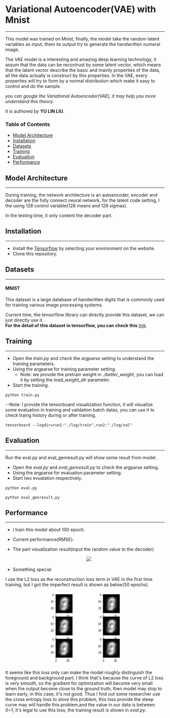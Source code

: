 # Variational Autoencoder(VAE) with Mnist
---

This model was trained on Mnist, finally, the model take the random latent variables as input, them its output try to generate the handwritten numeral image.

The VAE model is a interesting and amazing deep learning technology, it assum that the data can be recontrust by some latent vector, which means that the latent vector describe the basic and mainly properties of the data, all the data actually is construct by this properties. In the VAE, every properties will try to form by a normal distribution which make it easy to control and do the sample.

*you can google the Variational Autoencoder(VAE), it may help you more understand this theory.*

It is authored by **YU LIN LIU**.

### Table of Contents
- <a href='#model-architecture'>Model Architecture</a>
- <a href='#installation'>Installation</a>
- <a href='#datasets'>Datasets</a>
- <a href='#training'>Training</a>
- <a href='#evaluation'>Evaluation</a>
- <a href='#performance'>Performance</a>


## Model Architecture
---
During training, the network architecture is an autoencoder, encoder and decoder are  the fully connect neural network, for the latent code setting, I the using 128 control variable(128 means and 128 sigmas).

In the testing time, it only content the decoder part.

## Installation
---
- Install the [Tensorflow](https://www.tensorflow.org/) by selecting your environment on the website.
- Clone this repository.

## Datasets
---
#### MNIST 
This dataset is a large database of handwritten digits that is commonly used for training various image processing systems. 

Current time, the tensorflow library can directly provide this dataset, we can just directly use it.  
**For the detail of this dataset in tensorflow, you can check this** [link](https://chromium.googlesource.com/external/github.com/tensorflow/tensorflow/+/r0.7/tensorflow/g3doc/tutorials/mnist/beginners/index.md).

## Training
---
- Open the *train.py* and check the *argparse* setting to understand the training parameters.
- Using the argparse for training parameter setting.
	* Note: we provide the pretrain weight in *./better_weight*, you can load it by setting the *load_weight_dir* parameter.
- Start the training.
```Shell
python train.py
```
--Note: 
I provide the tensorboard visualization function, it will visualize some evaluation in training and validation batch datas, you can use it to check traing history during or after training.
```Shell
tensorboard --logdir=run1:"./log/train",run2:"./log/val"
```

## Evaluation
---
Run the eval.py and eval_genresult.py will show some result from model . 

- Open the *eval.py* and *eval_genresult.py* to check the argparse setting.
- Using the argparse for evaluation parameter setting.
- Start two evualation respectively.
```Shell
python eval.py
```
```Shell
python eval_genresult.py
```

## Performance
---
- I train this model about 100 epoch.
- Current performance(RMSE):
- The part visualization result(input the random value to the decoder)

    <p align="center"><img src="" alt=" "  height='230px' width='230px'></p> 
    
- Something special

I use the L2 loss as the reconstruction loss term in VAE in the first time training, but I got the imperfect result is shown as below(50 epochs).

<p align="center"><img src="https://github.com/yulinliutw/VAE-with-Mnist/blob/master/expimg/exp_l2lossonly.png" alt=" "  height='230px' width='230px'></p>

   It seems like this loss only can make the model roughly distinguish the foreground and background part, I think that's because the curve of L2 loss is very smooth, so the  gradient for optimization will become very small when the output become close to the ground truth, then model may stop to learn early, in this case, it's not good.
   Thus I  find out some researcher use the cross entropy loss to slove this problem, this loss provide the steep curve may will handle this problem,and the value in our data is between 0~1, it's legal to use this loss, the training result is shown in  *eval.py*.

